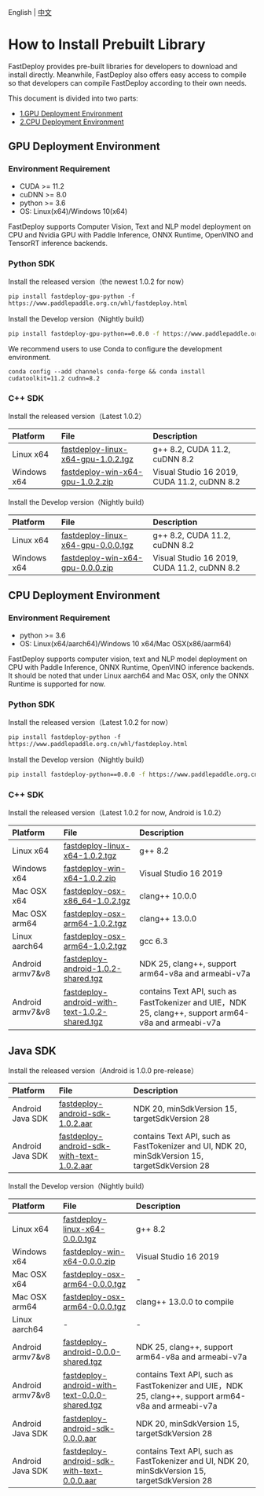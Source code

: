 English | [中文](../../cn/build_and_install/download_prebuilt_libraries.md)

# How to Install Prebuilt Library

FastDeploy provides pre-built libraries for developers to download and install directly. Meanwhile, FastDeploy also offers easy access to compile so that developers can compile FastDeploy according to their own needs.

This document is divided into two parts:
- [1.GPU Deployment Environment](#1)
- [2.CPU Deployment Environment](#2)

<p id="1"></p>

## GPU Deployment Environment

### Environment Requirement

- CUDA >= 11.2
- cuDNN >= 8.0
- python >= 3.6
- OS: Linux(x64)/Windows 10(x64)

FastDeploy supports Computer Vision, Text and NLP model deployment on CPU and Nvidia GPU with Paddle Inference, ONNX Runtime, OpenVINO and TensorRT inference backends.

### Python SDK

Install the released version（the newest 1.0.2 for now）

```
pip install fastdeploy-gpu-python -f https://www.paddlepaddle.org.cn/whl/fastdeploy.html
```

Install the Develop version（Nightly build）

```bash
pip install fastdeploy-gpu-python==0.0.0 -f https://www.paddlepaddle.org.cn/whl/fastdeploy_nightly_build.html
```

We recommend users to use Conda to configure the development environment.

```
conda config --add channels conda-forge && conda install cudatoolkit=11.2 cudnn=8.2
```

### C++ SDK

Install the released version（Latest 1.0.2）

| Platform    | File                                                                                                                  | Description                                               |
|:----------- |:--------------------------------------------------------------------------------------------------------------------- |:--------------------------------------------------------- |
| Linux x64 | [fastdeploy-linux-x64-gpu-1.0.2.tgz](https://bj.bcebos.com/fastdeploy/release/cpp/fastdeploy-linux-x64-gpu-1.0.2.tgz) | g++ 8.2, CUDA 11.2, cuDNN 8.2 |
| Windows x64 | [fastdeploy-win-x64-gpu-1.0.2.zip](https://bj.bcebos.com/fastdeploy/release/cpp/fastdeploy-win-x64-gpu-1.0.2.zip) | Visual Studio 16 2019, CUDA 11.2, cuDNN 8.2 |

Install the Develop version（Nightly build）

| Platform    | File                                                                                                                  | Description                                               |
|:----------- |:--------------------------------------------------------------------------------------------------------------------- |:--------------------------------------------------------- |
| Linux x64 | [fastdeploy-linux-x64-gpu-0.0.0.tgz](https://fastdeploy.bj.bcebos.com/dev/cpp/fastdeploy-linux-x64-gpu-0.0.0.tgz) | g++ 8.2, CUDA 11.2, cuDNN 8.2 |
| Windows x64 | [fastdeploy-win-x64-gpu-0.0.0.zip](https://fastdeploy.bj.bcebos.com/dev/cpp/fastdeploy-win-x64-gpu-0.0.0.zip) | Visual Studio 16 2019, CUDA 11.2, cuDNN 8.2 |

<p id="2"></p>

## CPU Deployment Environment

### Environment Requirement

- python >= 3.6
- OS: Linux(x64/aarch64)/Windows 10 x64/Mac OSX(x86/aarm64)

FastDeploy supports computer vision, text and NLP model deployment on CPU with Paddle Inference, ONNX Runtime, OpenVINO inference backends. It should be noted that under Linux aarch64 and Mac OSX, only the ONNX Runtime is supported for now.

### Python SDK

Install the released version（Latest 1.0.2 for now）

```
pip install fastdeploy-python -f https://www.paddlepaddle.org.cn/whl/fastdeploy.html
```

Install the Develop version（Nightly build）

```bash
pip install fastdeploy-python==0.0.0 -f https://www.paddlepaddle.org.cn/whl/fastdeploy_nightly_build.html
```

### C++ SDK

Install the released version（Latest 1.0.2 for now, Android is 1.0.2）

| Platform      | File                                                                                                                  | Description                    |
|:------------- |:--------------------------------------------------------------------------------------------------------------------- |:------------------------------ |
| Linux x64 | [fastdeploy-linux-x64-1.0.2.tgz](https://bj.bcebos.com/fastdeploy/release/cpp/fastdeploy-linux-x64-1.0.2.tgz) | g++ 8.2 |
| Windows x64 | [fastdeploy-win-x64-1.0.2.zip](https://bj.bcebos.com/fastdeploy/release/cpp/fastdeploy-win-x64-1.0.2.zip) | Visual Studio 16 2019 |
| Mac OSX x64 | [fastdeploy-osx-x86_64-1.0.2.tgz](https://bj.bcebos.com/fastdeploy/release/cpp/fastdeploy-osx-x86_64-1.0.2.tgz) | clang++ 10.0.0|
| Mac OSX arm64 | [fastdeploy-osx-arm64-1.0.2.tgz](https://bj.bcebos.com/fastdeploy/release/cpp/fastdeploy-osx-arm64-1.0.2.tgz) | clang++ 13.0.0 |
| Linux aarch64 | [fastdeploy-osx-arm64-1.0.2.tgz](https://bj.bcebos.com/fastdeploy/release/cpp/fastdeploy-linux-aarch64-1.0.2.tgz) | gcc 6.3 |  
| Android armv7&v8 | [fastdeploy-android-1.0.2-shared.tgz](https://bj.bcebos.com/fastdeploy/release/android/fastdeploy-android-1.0.2-shared.tgz) | NDK 25, clang++, support arm64-v8a and armeabi-v7a  |      
| Android armv7&v8 | [fastdeploy-android-with-text-1.0.2-shared.tgz](https://bj.bcebos.com/fastdeploy/release/android/fastdeploy-android-with-text-1.0.2-shared.tgz) | contains Text API, such as FastTokenizer and UIE，NDK 25, clang++, support arm64-v8a and armeabi-v7a  |

## Java SDK

Install the released version（Android is 1.0.0 pre-release）

| Platform | File | Description |
| :--- | :--- | :---- |
| Android Java SDK | [fastdeploy-android-sdk-1.0.2.aar](https://bj.bcebos.com/fastdeploy/release/android/fastdeploy-android-sdk-1.0.2.aar) | NDK 20, minSdkVersion 15, targetSdkVersion 28 |  
| Android Java SDK | [fastdeploy-android-sdk-with-text-1.0.2.aar](https://bj.bcebos.com/fastdeploy/release/android/fastdeploy-android-sdk-with-text-1.0.2.aar) | contains Text API, such as FastTokenizer and UI, NDK 20, minSdkVersion 15, targetSdkVersion 28 |

Install the Develop version（Nightly build）

| Platform      | File                                                                                                                  | Description                    |
|:------------- |:--------------------------------------------------------------------------------------------------------------------- |:------------------------------ |
| Linux x64 | [fastdeploy-linux-x64-0.0.0.tgz](https://fastdeploy.bj.bcebos.com/dev/cpp/fastdeploy-linux-x64-0.0.0.tgz) | g++ 8.2 |
| Windows x64 | [fastdeploy-win-x64-0.0.0.zip](https://fastdeploy.bj.bcebos.com/dev/cpp/fastdeploy-win-x64-0.0.0.zip) | Visual Studio 16 2019 |
| Mac OSX x64 | [fastdeploy-osx-arm64-0.0.0.tgz](https://bj.bcebos.com/fastdeploy/dev/cpp/fastdeploy-osx-arm64-0.0.0.tgz) | - |
| Mac OSX arm64 | [fastdeploy-osx-arm64-0.0.0.tgz](https://fastdeploy.bj.bcebos.com/dev/cpp/fastdeploy-osx-arm64-0.0.0.tgz) | clang++ 13.0.0 to compile |
| Linux aarch64 | - | - |  
| Android armv7&v8 | [fastdeploy-android-0.0.0-shared.tgz](https://bj.bcebos.com/fastdeploy/dev/android/fastdeploy-android-0.0.0-shared.tgz) | NDK 25, clang++, support arm64-v8a and armeabi-v7a |  
| Android armv7&v8 | [fastdeploy-android-with-text-0.0.0-shared.tgz](https://bj.bcebos.com/fastdeploy/dev/android/fastdeploy-android-with-text-0.0.0-shared.tgz) | contains Text API, such as FastTokenizer and UIE，NDK 25, clang++, support arm64-v8a and armeabi-v7a |  
| Android Java SDK | [fastdeploy-android-sdk-0.0.0.aar](https://bj.bcebos.com/fastdeploy/dev/android/fastdeploy-android-sdk-0.0.0.aar) | NDK 20, minSdkVersion 15, targetSdkVersion 28 |  
| Android Java SDK | [fastdeploy-android-sdk-with-text-0.0.0.aar](https://bj.bcebos.com/fastdeploy/dev/android/fastdeploy-android-sdk-with-text-0.0.0.aar) | contains Text API, such as FastTokenizer and UI, NDK 20, minSdkVersion 15, targetSdkVersion 28 |
